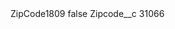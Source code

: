 <?xml version="1.0" encoding="UTF-8"?>
<CustomMetadata xmlns="http://soap.sforce.com/2006/04/metadata" xmlns:xsi="http://www.w3.org/2001/XMLSchema-instance" xmlns:xsd="http://www.w3.org/2001/XMLSchema">
    <label>ZipCode1809</label>
    <protected>false</protected>
    <values>
        <field>Zipcode__c</field>
        <value xsi:type="xsd:string">31066</value>
    </values>
</CustomMetadata>
